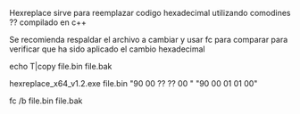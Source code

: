 Hexreplace sirve para reemplazar codigo hexadecimal utilizando comodines ??
compilado en c++


Se recomienda respaldar el archivo a cambiar y usar fc para comparar para verificar que ha sido aplicado el cambio hexadecimal

echo T|copy file.bin file.bak

hexreplace_x64_v1.2.exe file.bin "90 00 ?? ?? 00 " "90 00 01 01 00"

fc /b file.bin file.bak
